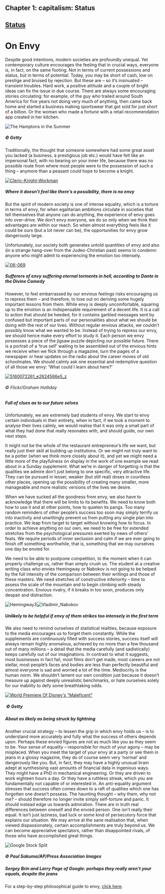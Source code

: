 Chapter  1: capitalism: Status
-----------------------------

[Status](../category/capitalism/status/index.html)
--------------------------------------------------

On Envy
=======

Despite good intentions, modern societies are profoundly unequal. Yet contemporary culture encourages the feeling that in crucial ways, everyone is, in fact, on the same footing. Not in terms of current possessions and status, but in terms of potential. Today, you may be short of cash, low on prestige and bruised by rejection. But these are – so it’s insinuated – transient troubles. Hard work, a positive attitude and a couple of bright ideas can fix the issue in due course. There are always some encouraging stories circulating: for example, of the guy who trailed around South America for five years not doing very much of anything, then came back home and started a business making sportswear that got sold for just short of a billion. Or the woman who made a fortune with a retail recommendation app created in her kitchen.

![The Hamptons in the Summer](http://i2.wp.com/www.thebookoflife.org/wp-content/uploads/2014/09/1603649-1.jpg)

##### © Getty

<span class="s1">Traditionally, the thought that someone somewhere had some great asset you lacked (a business, a prestigious job etc.) would have felt like an impersonal fact, with no bearing on your inner life, because there was no possible route from where most people were to the possession of such a thing – anymore than a peasant could hope to become a knight.</span>

[![Cleric-Knight-Workman](http://i2.wp.com/www.thebookoflife.org/wp-content/uploads/2014/10/Cleric-Knight-Workman1.jpg?resize=635%2C453)](http://i2.wp.com/www.thebookoflife.org/wp-content/uploads/2014/10/Cleric-Knight-Workman1.jpg)

##### <span class="s1">Where it doesn’t feel like there’s a possibility, there is no envy</span>

<span class="s1">But the spirit of modern society is one of intense equality, which is a torture in terms of envy, for when egalitarian ambitions circulate in societies that tell themselves that anyone can do anything, the experience of envy goes into over-drive. We don’t envy everyone, we do so only when we think their advantages are within our reach. So when almost everything feels like it could be ours (but a lot never can be), the opportunities for envy grow dangerously large.</span>

<span class="s1">Unfortunately, our society both generates untold quantities of envy and also (in a strange hang-over from the Judeo-Christian past) seems to condemn anyone who might admit to experiencing the emotion too intensely.</span>

[![06-069](http://i0.wp.com/www.thebookoflife.org/wp-content/uploads/2014/10/06-069.jpg?resize=635%2C454)](http://i2.wp.com/www.thebookoflife.org/wp-content/uploads/2014/10/06-069.jpg)

##### <span class="s1">Sufferers of envy suffering eternal torments in hell, according to Dante in the Divine Comedy</span>

<span class="s1">However, to feel embarrassed by our envious feelings risks encouraging us to repress them – and therefore, to lose out on deriving some hugely important lessons from them. While envy is deeply uncomfortable, squaring up to the emotion is an indispensable requirement of a decent life. It is a call to action that should be heeded, for it contains garbled messages sent by confused but important parts of our personalities about what we should be doing with the rest of our lives. Without regular envious attacks, we couldn’t possibly know what we wanted to be. Instead of trying to repress our envy, we should hence make every effort to study it. Each person we envy possesses a piece of the jigsaw puzzle depicting our possible future. There is a portrait of a ‘true self’ waiting to be assembled out of the envious hints we receive when we flick through a magazine, turn the pages of a newspaper or hear updates on the radio about the career moves of old schoolmates. We should calmly ask one essential and redemptive question of all those we envy: ‘What could I learn about here?’</span>

[![5160072261\_e2624566e5\_z](http://i0.wp.com/www.thebookoflife.org/wp-content/uploads/2014/10/5160072261_e2624566e5_z.jpg?resize=635%2C463)](http://i2.wp.com/www.thebookoflife.org/wp-content/uploads/2014/10/5160072261_e2624566e5_z.jpg)

###### © Flickr/Graham Holliday

##### <span class="s1">Full of clues as to our future selves</span>

<span class="s1">Unfortunately, we are extremely bad students of envy. We start to envy certain individuals in their entirety, when in fact, if we took a moment to analyse their lives calmly, we would realise that it was only a small part of what they had done that really resonates with, and should guide, our own next steps.</span>

<span class="s1">It might not be the whole of the restaurant entrepreneur’s life we want, but really just their skill at building up institutions. Or we might not truly want to be a potter (when we think more closely about it), and yet we might need a little more of the playfulness on display in the work of one example we read about in a Sunday supplement. What we’re in danger of forgetting is that the qualities we admire don’t just belong to one specific, very attractive life. They can be pursued in lesser, weaker (but still real) doses in countless other places, opening up the possibility of creating many smaller, more manageable and more realistic versions of the lives we desire.</span>

<span class="s1">When we have sucked all the goodness from envy, we also have to acknowledge that there will be limits to its benefits. We need to know both how to use it and at other points, how to quieten its pangs. Too many random reminders of other people’s success too soon may simply terrify us into inactivity and unwittingly prevent us from putting any single plan into practice. We leap from target to target without knowing how to focus. In order to achieve anything on our own, we need to be free for extended stretches from the psychological pressures exerted by news of others’ feats. We require periods of inner seclusion and calm if we are ever going to finish off something worthwhile, that is, something that we may ourselves one day be envied for.</span>

<span class="s1">We need to be able to postpone competition, to the moment when it can properly challenge us, rather than simply crush us. The student at a creative writing class who envies Hemingway or Nabokov is not going to be helped by the full intensity of the comparison between their writings and those of these masters. We need stretches of constructive inferiority – time to assess the scale of the mountain and to begin climbing with steady concentration. Envious rivalry, if it breaks in too soon, produces only despair and distraction.</span>

![Hemingway3](http://i0.wp.com/www.thebookoflife.org/wp-content/uploads/2014/09/Hemingway3.jpg)![Vladimir\_Nabokov](http://i2.wp.com/www.thebookoflife.org/wp-content/uploads/2014/09/Vladimir_Nabokov.jpg)

##### <span class="s1">Unlikely to be helpful if envy of them strikes too intensely in the first term</span>

<span class="s1">We also need to remind ourselves of statistical realities, because exposure to the media encourages us to forget them constantly. While the supplements are continuously filled with success stories, success itself will always remain highly anomalous, achieved by no more than a few thousand out of many millions – a detail that the media carefully (and sadistically) keeps carefully out of our imaginations. In contrast to what it suggests, most businesses in fact fail, most films don’t get made, most careers are not stellar, most people’s faces and bodies are less than perfectly beautiful and almost everyone is sad and worried a lot of the time. Mediocrity is the human norm. We shouldn’t lament our own condition just because it doesn’t measure up against deeply unrealistic benchmarks, or hate ourselves solely for our inability to defy some breathtaking odds.</span>

[![World Premiere Of Disney's "Maleficent"](http://i1.wp.com/www.thebookoflife.org/wp-content/uploads/2014/10/450732904.jpg?resize=635%2C542)](http://i0.wp.com/www.thebookoflife.org/wp-content/uploads/2014/10/450732904.jpg)

#####  © Getty

##### <span class="s1">About as likely as being struck by lightning</span>

<span class="s1">Another crucial strategy – to lessen the grip in which envy holds us – is to understand more accurately and fully what the success of others depends upon. Perhaps these envied figures are not as much like you as they seem to be. Your sense of equality – responsible for much of your agony – may be misplaced. When you meet the target of your envy at a party or see them in jeans in a glossy magazine, they do of course seem very ‘normal’ and dangerously like you. But, in fact, they may have a highly unusual brain adept at synthesising vast amounts of financial data in ingenious ways. They might have a PhD in mechanical engineering. Or they are driven to work eighteen hours a day. Or they have a ruthless streak, which you are fundamentally not capable of or interested in. An anti-equality argument stresses that success often comes down to a raft of qualities which one has forgotten one doesn’t possess. The haunting thought – why them, why not me? – should therefore no longer invite simply self-torture and panic. It should instead edge us towards admiration. There are in truth real differences between oneself and the envied person. One isn’t really their equal. It isn’t just laziness, bad luck or some kind of persecutory force that explains our situation. We may arrive at the sane realisation that, when viewed dispassionately, certain accomplishments are truly beyond us. We can become appreciative spectators, rather than disappointed rivals, of those who have accomplished great things.</span>

![Google Stock Split](http://i1.wp.com/www.thebookoflife.org/wp-content/uploads/2014/09/PA-16835008.jpg)

##### © Paul Sakuma/AP/Press Association Images

##### <span class="s1">Sergey Brin and Larry Page of Google: perhaps they really aren’t your equals, despite the jeans</span>

<span class="s1">For a step-by-step philosophical guide to envy, [click here](http://thephilosophersmail.com/virtues/envy-a-philosophical-exercise/).  </span>

